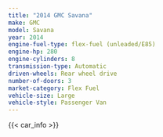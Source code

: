 ```yaml
---
title: "2014 GMC Savana"
make: GMC
model: Savana
year: 2014
engine-fuel-type: flex-fuel (unleaded/E85)
engine-hp: 280
engine-cylinders: 8
transmission-type: Automatic
driven-wheels: Rear wheel drive
number-of-doors: 3
market-category: Flex Fuel
vehicle-size: Large
vehicle-style: Passenger Van
---
```


{{< car_info >}}
